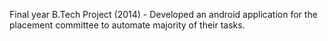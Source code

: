 Final year B.Tech Project (2014) - Developed an android application for the placement committee to automate majority of their tasks.
